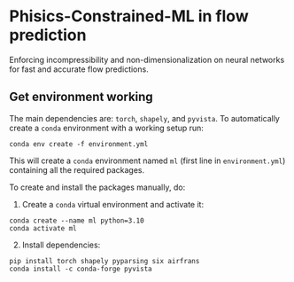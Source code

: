 # Phisics-Constrained-ML in flow prediction

Enforcing incompressibility and non-dimensionalization on neural networks for fast and accurate flow predictions.

## Get environment working

The main dependencies are: `torch`, `shapely`, and `pyvista`.
To automatically create a `conda` environment with a working setup run:
```
conda env create -f environment.yml
```
This will create a `conda` environment named `ml` (first line in `environment.yml`) containing all the required packages.

To create and install the packages manually, do:

1. Create a `conda` virtual environment and activate it:
```
conda create --name ml python=3.10
conda activate ml
```

2. Install dependencies:

```
pip install torch shapely pyparsing six airfrans
conda install -c conda-forge pyvista
```
